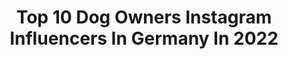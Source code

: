 ---
title: Top 10 Dog Owners Instagram Influencers In Germany In 2022
description: >-
  Find top dog owners Instagram influencers in Germany in 2022. Most popular hashtags: #love #dog #dogowner #instadog.
platform: Instagram
hits: 19
text_top: See the most popular Instagram profiles on inBeat.
text_bottom: Our platform has 19 Instagram influencers like this in Germany for you to contact.
profiles:
  - username: "jnnfr2607"
    fullname: >-
      JENNY • INTERIOR.MOM.RHODESIAN
    bio: >-
      MOM. WIFE. DOG OWNER. INTERIOR LOVER. ♥
    location: "Germany"
    followers: 5288
    engagement: 896
    commentsToLikes: 0.093707
    id: ck5hn4mk3n72n0i1112083riq
    verified: false
    hashtags: "#homesweethome, #interior123, #solebich, #home"
  - username: "pomhub.premium"
    fullname: >-
      Sky & Moon
    bio: >-
      Happy dogdad of two🐕🐕. ⠀ 🦁 Sky - brown booper 🐺 Moon - black booper ⠀ 🥳 Sharing the joy of being a dog owner. ⠀ 📍Berlin
    location: "Germany"
    followers: 6204
    engagement: 492
    commentsToLikes: 0.112624
    id: ckaoudbjmzsaf0i78tw9nilhl
    verified: false
    hashtags: "#bonerbros, #covid19"
  - username: "milena_and_her_dog"
    fullname: >-
      Milena
    bio: >-
      🏡 Innsbruck 👧🏻 Pfälzer Mädchen 🐕Dogowner Frieda 📷 Fujifilm Xt20 @nonstopdogwear Ambassador
    location: "Germany"
    followers: 11082
    engagement: 654
    commentsToLikes: 0.031131
    id: ck5zta01c00nv0i149xgwj5ll
    verified: false
    hashtags: "#mountain, #southtyrol, #trentinomese, #altoadigeweb"
  - username: "cozytownhouse"
    fullname: >-
      Dani Io
    bio: >-
      Home 🌿 Garden 🌿 Deko 🌿Interior 🌿 Farmhouseliving 🌿Landhausstil 🌿 Altbauliebe 🌿 Architect 🌿Girlsmom 🌿 Dogowner 🌿 Fashionista 🌿 Tattoolover
    location: "Germany"
    followers: 8259
    engagement: 1389
    commentsToLikes: 0.081067
    id: ckapbx44h1mdy0i78dwiy331v
    verified: false
    hashtags: "#herbstdekoration, #germaninteriorbloggers, #solebich, #myhappyplace"
  - username: "dorilain"
    fullname: >-
      E30 Dori
    bio: >-
      Ｐｒｏｐｒｉｅｔｒｅｓｓ @carjunkies.grmny Ｆｕｔｕｒｅ Ｍｒｓ. @germi_e36 ♥️💍 🚘 Ｅ３０ Ｐ💙🍼 ｃｒａｚｙ 😜 Ｂｌｏｎｄｉｅ 🙋🏼‍♀️ Ｄｏｇｏｗｎｅｒ 🐾 🇩🇪／🇵🇱
    location: "Germany"
    followers: 5492
    engagement: 1153
    commentsToLikes: 0.015612
    id: ckaoytc68izi50i78yuqfhfvt
    verified: false
    hashtags: "#e30girl, #domoreofehatmakesyouhappy, #goodlife, #e36"
  - username: "lisa.und.ihr.bully"
    fullname: >-
      Lisa
    bio: >-
      🐾Brutus / franz. Bulldogge/ 2y 🙋🏼‍♀️ 28/ Nrw 📍 ❤️ @nico.m90
    location: "Germany"
    followers: 3894
    engagement: 1113
    commentsToLikes: 0.048025
    id: ckap9v5pwtqom0i786it245xg
    verified: false
    hashtags: "#blonde, #dog, #bullylife, #franzo"
  - username: "doodledog.comics"
    fullname: >-
      Comics of a Dog‘s Life
    bio: >-
      🐶 I‘m Frieda the poodle.
    location: "Germany"
    followers: 8577
    engagement: 4081
    commentsToLikes: 0.017324
    id: ckaotcobpvc6s0i78cez5tsco
    verified: false
    hashtags: "#comicbites, #webcomic, #funnycomic, #dailycartoons"
  - username: "lenamatufotografie"
    fullname: >-
      Lena Matu Fotografie
    bio: >-
      ❣️Gemeinsam schaffen wir liebevolle Andenken an deinen treusten Wegbegleiter 📸#Tierfotografie 🏙based in #Mainz ✨Zeig mir deine Fotos #lmfotofollower
    location: "Germany"
    followers: 6828
    engagement: 790
    commentsToLikes: 0.017981
    id: ck1372c219f1w0i198l9qahoc
    verified: false
    hashtags: "#tierfotografie, #tierfoto, #puppy, #animal"
  - username: "rr_rusty"
    fullname: >-
      Rusty Bombasty
    bio: >-
      🐶 Rusty 🍀 17.01.2015 🇩🇪 Germany Baden-Württemberg 💐 MAIL: swilluweit@gmx.de 👩🏽 Saskia, 24 Jahre
    location: "Germany"
    followers: 6296
    engagement: 664
    commentsToLikes: 0.023779
    id: ckapawu7ixrmq0i78daq4p35t
    verified: false
    hashtags: "#dogphotography, #rhodesianridgeback, #doglover, #dog"
  - username: "mini_aussie_charlie_brown"
    fullname: >-
      Charlie Brown
    bio: >-
      𝐇𝐮𝐧𝐝 🐶 • 𝐑𝐞𝐢𝐬𝐞𝐧 🌎 • 𝐮𝐧𝐝 𝐞𝐢𝐧 𝐛𝐢𝐬𝐬𝐜𝐡𝐞𝐧 𝐋𝐢𝐞𝐛𝐞 💑 📍Germany, Berlin 🐶 Charlie Brown (*27.10.2016) 👩 Vanessa 🧑Matthias
    location: "Germany"
    followers: 6209
    engagement: 764
    commentsToLikes: 0.151303
    id: ck6u9pad4yuhn0j71o6ulfhpi
    verified: false
    hashtags: "#love, #hundeblick, #hundemama, #weekendvibes"
---